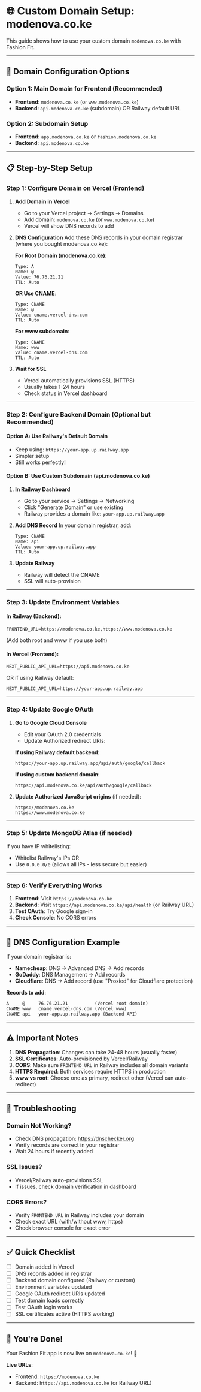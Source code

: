 # 🌐 Custom Domain Setup: modenova.co.ke

This guide shows how to use your custom domain `modenova.co.ke` with Fashion Fit.

---

## 🎯 Domain Configuration Options

### Option 1: Main Domain for Frontend (Recommended)
- **Frontend**: `modenova.co.ke` (or `www.modenova.co.ke`)
- **Backend**: `api.modenova.co.ke` (subdomain) OR Railway default URL

### Option 2: Subdomain Setup
- **Frontend**: `app.modenova.co.ke` or `fashion.modenova.co.ke`
- **Backend**: `api.modenova.co.ke`

---

## 📋 Step-by-Step Setup

### Step 1: Configure Domain on Vercel (Frontend)

1. **Add Domain in Vercel**
   - Go to your Vercel project → Settings → Domains
   - Add domain: `modenova.co.ke` (or `www.modenova.co.ke`)
   - Vercel will show DNS records to add

2. **DNS Configuration**
   Add these DNS records in your domain registrar (where you bought modenova.co.ke):

   **For Root Domain (modenova.co.ke)**:
   ```
   Type: A
   Name: @
   Value: 76.76.21.21
   TTL: Auto
   ```

   **OR Use CNAME**:
   ```
   Type: CNAME
   Name: @
   Value: cname.vercel-dns.com
   TTL: Auto
   ```

   **For www subdomain**:
   ```
   Type: CNAME
   Name: www
   Value: cname.vercel-dns.com
   TTL: Auto
   ```

3. **Wait for SSL**
   - Vercel automatically provisions SSL (HTTPS)
   - Usually takes 1-24 hours
   - Check status in Vercel dashboard

---

### Step 2: Configure Backend Domain (Optional but Recommended)

#### Option A: Use Railway's Default Domain
- Keep using: `https://your-app.up.railway.app`
- Simpler setup
- Still works perfectly!

#### Option B: Use Custom Subdomain (api.modenova.co.ke)

1. **In Railway Dashboard**
   - Go to your service → Settings → Networking
   - Click "Generate Domain" or use existing
   - Railway provides a domain like: `your-app.up.railway.app`

2. **Add DNS Record**
   In your domain registrar, add:
   ```
   Type: CNAME
   Name: api
   Value: your-app.up.railway.app
   TTL: Auto
   ```

3. **Update Railway**
   - Railway will detect the CNAME
   - SSL will auto-provision

---

### Step 3: Update Environment Variables

#### In Railway (Backend):
```
FRONTEND_URL=https://modenova.co.ke,https://www.modenova.co.ke
```

(Add both root and www if you use both)

#### In Vercel (Frontend):
```
NEXT_PUBLIC_API_URL=https://api.modenova.co.ke
```
OR if using Railway default:
```
NEXT_PUBLIC_API_URL=https://your-app.up.railway.app
```

---

### Step 4: Update Google OAuth

1. **Go to Google Cloud Console**
   - Edit your OAuth 2.0 credentials
   - Update Authorized redirect URIs:

   **If using Railway default backend**:
   ```
   https://your-app.up.railway.app/api/auth/google/callback
   ```

   **If using custom backend domain**:
   ```
   https://api.modenova.co.ke/api/auth/google/callback
   ```

2. **Update Authorized JavaScript origins** (if needed):
   ```
   https://modenova.co.ke
   https://www.modenova.co.ke
   ```

---

### Step 5: Update MongoDB Atlas (if needed)

If you have IP whitelisting:
- Whitelist Railway's IPs OR
- Use `0.0.0.0/0` (allows all IPs - less secure but easier)

---

### Step 6: Verify Everything Works

1. **Frontend**: Visit `https://modenova.co.ke`
2. **Backend**: Visit `https://api.modenova.co.ke/api/health` (or Railway URL)
3. **Test OAuth**: Try Google sign-in
4. **Check Console**: No CORS errors

---

## 🔧 DNS Configuration Example

If your domain registrar is:
- **Namecheap**: DNS → Advanced DNS → Add records
- **GoDaddy**: DNS Management → Add records
- **Cloudflare**: DNS → Add record (use "Proxied" for Cloudflare protection)

**Records to add**:
```
A     @     76.76.21.21          (Vercel root domain)
CNAME www   cname.vercel-dns.com (Vercel www)
CNAME api   your-app.up.railway.app (Backend API)
```

---

## ⚠️ Important Notes

1. **DNS Propagation**: Changes can take 24-48 hours (usually faster)
2. **SSL Certificates**: Auto-provisioned by Vercel/Railway
3. **CORS**: Make sure `FRONTEND_URL` in Railway includes all domain variants
4. **HTTPS Required**: Both services require HTTPS in production
5. **www vs root**: Choose one as primary, redirect other (Vercel can auto-redirect)

---

## 🐛 Troubleshooting

### Domain Not Working?
- Check DNS propagation: https://dnschecker.org
- Verify records are correct in your registrar
- Wait 24 hours if recently added

### SSL Issues?
- Vercel/Railway auto-provisions SSL
- If issues, check domain verification in dashboard

### CORS Errors?
- Verify `FRONTEND_URL` in Railway includes your domain
- Check exact URL (with/without www, https)
- Check browser console for exact error

---

## ✅ Quick Checklist

- [ ] Domain added in Vercel
- [ ] DNS records added in registrar
- [ ] Backend domain configured (Railway or custom)
- [ ] Environment variables updated
- [ ] Google OAuth redirect URIs updated
- [ ] Test domain loads correctly
- [ ] Test OAuth login works
- [ ] SSL certificates active (HTTPS working)

---

## 🎉 You're Done!

Your Fashion Fit app is now live on `modenova.co.ke`! 🚀

**Live URLs**:
- Frontend: `https://modenova.co.ke`
- Backend: `https://api.modenova.co.ke` (or Railway URL)

